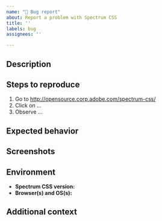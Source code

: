 ```yaml
---
name: "🐛 Bug report"
about: Report a problem with Spectrum CSS
title: ''
labels: bug
assignees: ''

---
```


## Description
<!-- Describe the problem you're having and paste any error messages you received -->


## Steps to reproduce

1. Go to http://opensource.corp.adobe.com/spectrum-css/
2. Click on ...
3. Observe ...


## Expected behavior
<!-- Describe what you expected to happen -->


## Screenshots
<!-- If applicable, add screenshots to help explain the problem -->


## Environment
 - **Spectrum CSS version:** <!-- 2.13.0 -->
 - **Browser(s) and OS(s):** <!-- Chrome 75.0.3770.142 on Win 10 -->

## Additional context
<!-- Provide any additional information that might help us debug the issue -->

